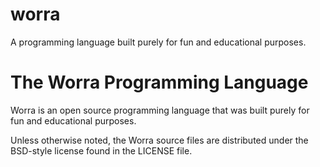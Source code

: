 # worra
A programming language built purely for fun and educational purposes.

# The Worra Programming Language

Worra is an open source programming language that was built purely for fun and educational purposes.

Unless otherwise noted, the Worra source files are distributed under the
BSD-style license found in the LICENSE file.
